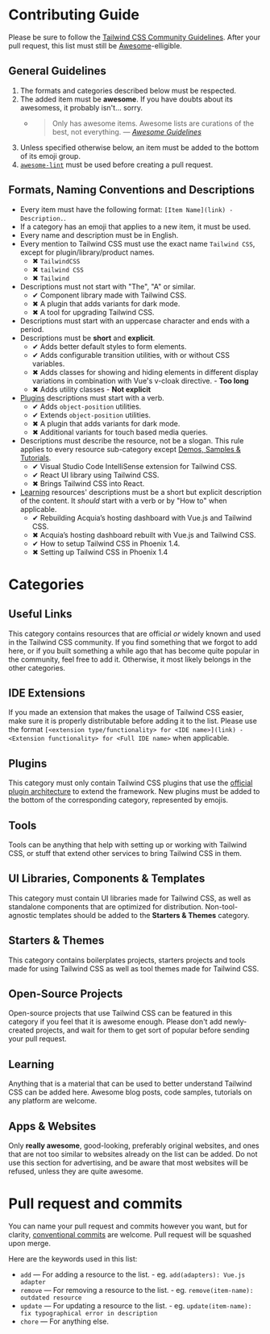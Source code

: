 # Contributing Guide

Please be sure to follow the [Tailwind CSS Community Guidelines](https://github.com/tailwindcss/tailwindcss/blob/master/.github/CODE_OF_CONDUCT.md). After your pull request, this list must still be [Awesome](https://github.com/sindresorhus/awesome)-elligible.

## General Guidelines

1. The formats and categories described below must be respected.
2. The added item must be **awesome**. If you have doubts about its awesomess, it probably isn't... sorry.
   - > Only has awesome items. Awesome lists are curations of the best, not everything. _— [Awesome Guidelines](https://github.com/sindresorhus/awesome/blob/master/pull_request_template.md#requirements-for-your-awesome-list)_
3. Unless specified otherwise below, an item must be added to the bottom of its emoji group.
4. [`awesome-lint`](https://github.com/sindresorhus/awesome-lint) must be used before creating a pull request.

## Formats, Naming Conventions and Descriptions

- Every item must have the following format: `[Item Name](link) - Description.`.
- If a category has an emoji that applies to a new item, it must be used.
- Every name and description must be in English.
- Every mention to Tailwind CSS must use the exact name `Tailwind CSS`, except for plugin/library/product names.
  - ✖ `TailwindCSS`
  - ✖ `tailwind CSS`
  - ✖ `Tailwind`
- Descriptions must not start with "The", "A" or similar.
  - ✔ Component library made with Tailwind CSS.
  - ✖ A plugin that adds variants for dark mode.
  - ✖ A tool for upgrading Tailwind CSS.
- Descriptions must start with an uppercase character and ends with a period.
- Descriptions must be **short** and **explicit**.
  - ✔ Adds better default styles to form elements.
  - ✔ Adds configurable transition utilities, with or without CSS variables.
  - ✖ Adds classes for showing and hiding elements in different display variations in combination with Vue's v-cloak directive. - **Too long**
  - ✖ Adds utility classes - **Not explicit**
- [Plugins](README.md/#plugins) descriptions must start with a verb.
  - ✔ Adds `object-position` utilities.
  - ✔ Extends `object-position` utilities.
  - ✖ A plugin that adds variants for dark mode.
  - ✖ Additional variants for touch based media queries.
- Descriptions must describe the resource, not be a slogan. This rule applies to every resource sub-category except [Demos, Samples & Tutorials](README.md/#demos-samples--tutorials).
  - ✔ Visual Studio Code IntelliSense extension for Tailwind CSS.
  - ✔ React UI library using Tailwind CSS.
  - ✖ Brings Tailwind CSS into React.
- [Learning](README.md/#learning) resources' descriptions must be a short but explicit description of the content. It _should_ start with a verb or by "How to" when applicable.
  - ✔ Rebuilding Acquia’s hosting dashboard with Vue.js and Tailwind CSS.
  - ✖ Acquia’s hosting dashboard rebuilt with Vue.js and Tailwind CSS.
  - ✔ How to setup Tailwind CSS in Phoenix 1.4.
  - ✖ Setting up Tailwind CSS in Phoenix 1.4

# Categories

## Useful Links

This category contains resources that are official _or_ widely known and used in the Tailwind CSS community. If you find something that we forgot to add here, or if you built something a while ago that has become quite popular in the community, feel free to add it. Otherwise, it most likely belongs in the other categories.

## IDE Extensions

If you made an extension that makes the usage of Tailwind CSS easier, make sure it is properly distributable before adding it to the list. Please use the format `[<extension type/functionality> for <IDE name>](link) - <Extension functionality> for <Full IDE name>` when applicable.

## Plugins

This category must only contain Tailwind CSS plugins that use the [official plugin architecture](https://tailwindcss.com/docs/plugins/) to extend the framework. New plugins must be added to the bottom of the corresponding category, represented by emojis.

## Tools

Tools can be anything that help with setting up or working with Tailwind CSS, or stuff that extend other services to bring Tailwind CSS in them.

## UI Libraries, Components & Templates

This category must contain UI libraries made for Tailwind CSS, as well as standalone components that are optimized for distribution. Non-tool-agnostic templates should be added to the **Starters & Themes** category.

## Starters & Themes

This category contains boilerplates projects, starters projects and tools made for using Tailwind CSS as well as tool themes made for Tailwind CSS.

## Open-Source Projects

Open-source projects that use Tailwind CSS can be featured in this category if you feel that it is awesome enough. Please don't add newly-created projects, and wait for them to get sort of popular before sending your pull request.

## Learning

Anything that is a material that can be used to better understand Tailwind CSS can be added here. Awesome blog posts, code samples, tutorials on any platform are welcome.

## Apps & Websites

Only **really awesome**, good-looking, preferably original websites, and ones that are not too similar to websites already on the list can be added. Do not use this section for advertising, and be aware that most websites will be refused, unless they are quite awesome.

# Pull request and commits

You can name your pull request and commits however you want, but for clarity, [conventional commits](http://conventionalcommits.org/) are welcome. Pull request will be squashed upon merge.

Here are the keywords used in this list:

- `add` — For adding a resource to the list. - eg. `add(adapters): Vue.js adapter`
- `remove` — For removing a resource to the list. - eg. `remove(item-name): outdated resource`
- `update` — For updating a resource to the list. - eg. `update(item-name): fix typographical error in description`
- `chore` — For anything else.
